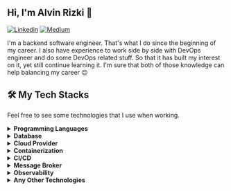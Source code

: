 ## Hi, I'm Alvin Rizki 👋
[![Linkedin](https://img.shields.io/badge/-alvinrizki-blue?style=flat&logo=Linkedin&logoColor=white&link=https://www.linkedin.com/in/alvinrizki/)](https://www.linkedin.com/in/alvinrizki/)
[![Medium](https://img.shields.io/badge/-cikupin-black?style=flat&logo=medium&logoColor=white&link=https://medium.com/@cikupin)](https://medium.com/@cikupin)

I'm a backend software engineer. That's what I do since the beginning of my career. I also have experience to work side by side with DevOps engineer and do some DevOps related stuff. So that it has built my interest on it, yet still continue learning it. I'm sure that both of those knowledge can help balancing my career 😉

## 🛠 My Tech Stacks

Feel free to see some technologies that I use when working.

<details>	
  <summary><b>Programming Languages</b></summary>

  ![PHP Laravel](https://img.shields.io/badge/-PHP_Laravel-ff2c1f?style=flat&logo=Laravel&logoColor=white)
  ![Python Flask](https://img.shields.io/badge/-Python_Flask-ffdd6f?style=flat&logo=flask&logoColor=darkgreen)
  ![Go](https://img.shields.io/badge/-Go-00ADD8?style=flat&logo=Go&logoColor=white)
</details>

<details>	
  <summary><b>Database</b></summary>
 
  ![MySQL](https://img.shields.io/badge/-MySQL-04758f?style=flat&logo=mysql&logoColor=white)
  ![PostgreSQL](https://img.shields.io/badge/-PostgreSQL-336890?style=flat&logo=postgresql&logoColor=white)
  ![TimeScaleDB](https://img.shields.io/badge/-TimescaleDB-f8b515?style=flat&logo=timescale&logoColor=white)
  ![Influxdb](https://img.shields.io/badge/-Influxdb-510d8f?style=flat&logo=influxdb&logoColor=white)
  ![Redis](https://img.shields.io/badge/-Redis-da2b20?style=flat&logo=Redis&logoColor=white)
  ![MongoDB](https://img.shields.io/badge/-MongoDB-4ea94b?style=flat&logo=mongodb&logoColor=white)
</details>

<details>	
  <summary><b>Cloud Provider</b></summary>
 
  ![Google Cloud](https://img.shields.io/badge/-Google_Cloud-4285F4?style=flat&logo=google-cloud&logoColor=white)
</details>

<details>	
  <summary><b>Containerization</b></summary>
 
  ![Docker](https://img.shields.io/badge/-Docker-2CA5E0?style=flat&logo=Docker&logoColor=white)
  ![Kubernetes](https://img.shields.io/badge/-Kubernetes-326ce5?style=flat&logo=Kubernetes&logoColor=white)
</details>

<details>	
  <summary><b>CI/CD</b></summary>
 
  ![Github Action](https://img.shields.io/badge/-Github_Action-000000?style=flat&logo=github-actions&logoColor=white)
</details>


<details>	
  <summary><b>Message Broker</b></summary>
 
  ![RabbitMQ](https://img.shields.io/badge/-RabbitMQ-FF6600?style=flat&logo=rabbitmq&logoColor=white)
  ![Kafka](https://img.shields.io/badge/-Apache_Kafka-231F20?style=flat&logo=apache-kafka&logoColor=white)
</details>

<details>	
  <summary><b>Observability</b></summary>
 
  ![Grafana](https://img.shields.io/badge/-Grafana-f15a27?style=flat&logo=grafana&logoColor=white)
  ![Loki](https://img.shields.io/badge/-Loki-f15a27?style=flat&logo=grafana&logoColor=white)
  ![Telegraf](https://img.shields.io/badge/-Telegraf-510d8f?style=flat&logo=influxdb&logoColor=white)
  ![Jaeger](https://img.shields.io/badge/-Jaeger-61d0e4?style=flat&logo=jaeger&logoColor=white)
</details>

<details>	
  <summary><b>Any Other Technologies</b></summary>
 
  ![Helm](https://img.shields.io/badge/-Helm-277a9f?style=flat&logo=helm&logoColor=white)
  ![Terraform](https://img.shields.io/badge/-Terraform-7B42BC?style=flat&logo=terraform&logoColor=white)
  ![Ansible](https://img.shields.io/badge/-Ansible-black?style=flat&logo=ansible&logoColor=white)
</details>
